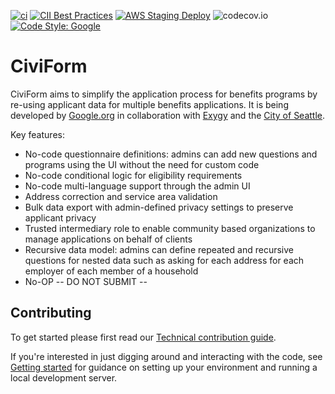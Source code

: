 [![ci](https://github.com/civiform/civiform/actions/workflows/push_tests.yaml/badge.svg)](https://github.com/civiform/civiform/actions/workflows/push_tests.yaml)
[![CII Best Practices](https://bestpractices.coreinfrastructure.org/projects/6008/badge)](https://bestpractices.coreinfrastructure.org/projects/6008)
[![AWS Staging Deploy](https://github.com/civiform/civiform-staging-deploy/actions/workflows/aws_deploy.yaml/badge.svg?branch=main)](https://github.com/civiform/civiform-staging-deploy/actions/workflows/aws_deploy.yaml)
![codecov.io](https://codecov.io/github/civiform/civiform/coverage.svg?branch=main)
[![Code Style: Google](https://img.shields.io/badge/code%20style-google-blueviolet.svg)](https://google.github.io/styleguide/)

# CiviForm

CiviForm aims to simplify the application process for benefits programs by re-using applicant data
for multiple benefits applications. It is being developed by [Google.org](https://www.google.org/)
in collaboration with [Exygy](https://www.exygy.com/) and the [City of Seattle](https://www.seattle.gov/tech).

Key features:

- No-code questionnaire definitions: admins can add new questions and programs using the UI without the need for custom code
- No-code conditional logic for eligibility requirements
- No-code multi-language support through the admin UI
- Address correction and service area validation
- Bulk data export with admin-defined privacy settings to preserve applicant privacy
- Trusted intermediary role to enable community based organizations to manage applications on behalf of clients
- Recursive data model: admins can define repeated and recursive questions for nested data such as asking for each address for each employer of each member of a household
- No-OP -- DO NOT SUBMIT --

## Contributing

To get started please first read our [Technical contribution guide](https://github.com/civiform/civiform/wiki/Technical-contribution-guide).

If you're interested in just digging around and interacting with the code, see
[Getting started](https://github.com/civiform/civiform/wiki/Getting-started) for guidance on
setting up your environment and running a local development server.
